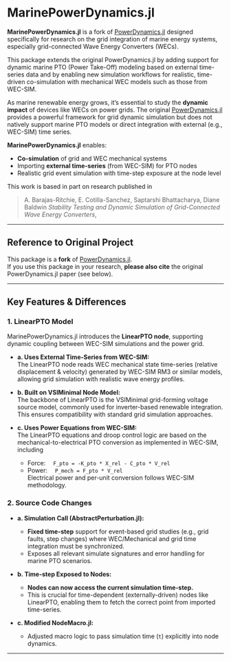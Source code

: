 # MarinePowerDynamics.jl

**MarinePowerDynamics.jl** is a fork of [PowerDynamics.jl](https://github.com/JuliaEnergy/PowerDynamics.jl) designed specifically for research on the grid integration of marine energy systems, especially grid-connected Wave Energy Converters (WECs).

This package extends the original PowerDynamics.jl by adding support for dynamic marine PTO (Power Take-Off) modeling based on external time-series data and by enabling new simulation workflows for realistic, time-driven co-simulation with mechanical WEC models such as those from WEC-SIM.

As marine renewable energy grows, it’s essential to study the **dynamic impact** of devices like WECs on power grids. The original [PowerDynamics.jl](https://github.com/JuliaEnergy/PowerDynamics.jl) provides a powerful framework for grid dynamic simulation but does not natively support marine PTO models or direct integration with external (e.g., WEC-SIM) time series.

**MarinePowerDynamics.jl** enables:
- **Co-simulation** of grid and WEC mechanical systems
- Importing **external time-series** (from WEC-SIM) for PTO nodes
- Realistic grid event simulation with time-step exposure at the node level

This work is based in part on research published in  
> A. Barajas-Ritchie, E. Cotilla-Sanchez, Saptarshi Bhattacharya, Diane Baldwin *Stability Testing and Dynamic Simulation of Grid-Connected Wave Energy Converters*,

---

## Reference to Original Project

This package is a **fork** of [PowerDynamics.jl](https://github.com/JuliaEnergy/PowerDynamics.jl).  
If you use this package in your research, **please also cite** the original PowerDynamics.jl paper (see below).

---

## Key Features & Differences

### 1. LinearPTO Model

MarinePowerDynamics.jl introduces the **LinearPTO node**, supporting dynamic coupling between WEC-SIM simulations and the power grid.

- **a. Uses External Time-Series from WEC-SIM:**  
  The LinearPTO node reads WEC mechanical state time-series (relative displacement & velocity) generated by WEC-SIM RM3 or similar models, allowing grid simulation with realistic wave energy profiles.

- **b. Built on VSIMinimal Node Model:**  
  The backbone of LinearPTO is the VSIMinimal grid-forming voltage source model, commonly used for inverter-based renewable integration. This ensures compatibility with standard grid simulation approaches.

- **c. Uses Power Equations from WEC-SIM:**  
  The LinearPTO equations and droop control logic are based on the mechanical-to-electrical PTO conversion as implemented in WEC-SIM, including
  - Force:  `F_pto = -K_pto * X_rel - C_pto * V_rel`
  - Power:  `P_mech = F_pto * V_rel`  
    Electrical power and per-unit conversion follows WEC-SIM methodology.

### 2. Source Code Changes

- **a. Simulation Call (AbstractPerturbation.jl):**
  - **Fixed time-step** support for event-based grid studies (e.g., grid faults, step changes) where WEC/Mechanical and grid time integration must be synchronized.
  - Exposes all relevant simulate signatures and error handling for marine PTO scenarios.

- **b. Time-step Exposed to Nodes:**
  - **Nodes can now access the current simulation time-step.**
  - This is crucial for time-dependent (externally-driven) nodes like LinearPTO, enabling them to fetch the correct point from imported time-series.

- **c. Modified NodeMacro.jl:**
  - Adjusted macro logic to pass simulation time (`t`) explicitly into node dynamics.

---
